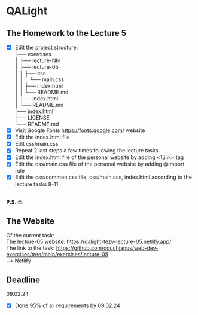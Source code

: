 # QALight
## The Homework to the Lecture 5

- [x] Edit the project structure:<br>
├── exercises<br>
│   ├── lecture-NN<br>
│   ├── lecture-05<br>
│   │   ├── css<br>
│   │   │   └── main.css<br>
│   │   ├── index.html<br>
│   │   └── README.md<br>
│   ├── index.html <br>
│   └── README.md<br>
├── index.html<br>
├── LICENSE<br>
└── README.md<br>
- [x] Visit Google Fonts https://fonts.google.com/ website<br>
- [x] Edit the index.html file <br>
- [x] Edit css/main.css<br>
- [x] Repeat 2 last steps a few times following the lecture tasks<br>
- [x] Edit the index.html file of the personal website by adding <`link`> tag<br>
- [x] Edit the css/main.css file of the personal website by adding @import rule<br>
- [x] Edit the css/common.css file, css/main.css, index.html according to the lecture tasks 8-11
<br><br>

**P.S.** 🤓.

## The Website
Of the current task: <br>
The lecture-05 website: https://qalight-tezv-lecture-05.netlify.app/<br>
The link to the task: https://github.com/couchjanus/web-dev-exercises/tree/main/exercises/lecture-05
<br />
--> Netlify

## Deadline
09.02.24 <br />

- [x] Done 95% of all requirements by 09.02.24